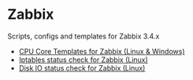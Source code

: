Zabbix
======
Scripts, configs and templates for Zabbix 3.4.x

- [CPU Core Templates for Zabbix (Linux & Windows)](https://github.com/tkne/zbxitsc/tree/master/CPU%20Cores)
- [Iptables status check for Zabbix (Linux)](https://github.com/tkne/zbxitsc/tree/master/Iptables)
- [Disk IO status check for Zabbix (Linux)](https://github.com/tkne/zbxitsc/tree/master/Disk%20IO)